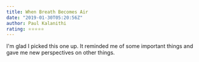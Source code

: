 ```yaml
---
title: When Breath Becomes Air
date: "2019-01-30T05:20:56Z"
author: Paul Kalanithi
rating: ⭐⭐⭐⭐⭐
---
```


<style>

</style>

I'm glad I picked this one up. It reminded me of some important things and gave me new perspectives on other things.
